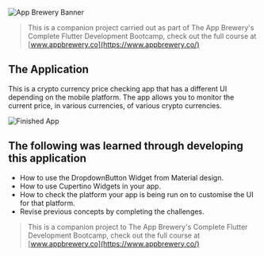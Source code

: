 ![App Brewery Banner](https://github.com/londonappbrewery/Images/blob/master/AppBreweryBanner.png)

>This is a companion project carried out as part of The App Brewery's Complete Flutter Development Bootcamp, check out the full course at [www.appbrewery.co](https://www.appbrewery.co/)

## The Application

This is a crypto currency price checking app that has a different UI depending on the mobile platform.
The app allows you to monitor the current price, in various currencies, of various crypto currencies.

![Finished App](https://github.com/londonappbrewery/Images/blob/master/bitcoin-flutter-demo.gif)

## The following was learned through developing this application

- How to use the DropdownButton Widget from Material design.
- How to use Cupertino Widgets in your app.
- How to check the platform your app is being run on to customise the UI for that platform.
- Revise previous concepts by completing the challenges.

>This is a companion project to The App Brewery's Complete Flutter Development Bootcamp, check out the full course at [www.appbrewery.co](https://www.appbrewery.co/)

